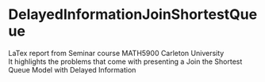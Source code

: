 # DelayedInformationJoinShortestQueue
LaTex report from Seminar course MATH5900 Carleton University                                                
It highlights the problems that come with presenting a Join the Shortest Queue Model with Delayed Information
